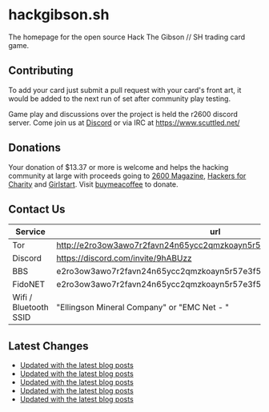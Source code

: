 # hackgibson.sh
The homepage for the open source Hack The Gibson // SH trading card game.


## Contributing

To add your card just submit a pull request with your card's front art, it would be added to the next run of set after community play testing.

Game play and discussions over the project is held the r2600 discord server. Come join us at [Discord](https://discord.com/invite/9hABUzz) or via IRC at https://www.scuttled.net/


## Donations

Your donation of $13.37 or more is welcome and helps the hacking community at large with proceeds going to [2600 Magazine](https://2600.com/), [Hackers for Charity](https://hackersforcharity.org) and [Girlstart](https://girlstart.org).  Visit [buymeacoffee](https://www.buymeacoffee.com/hackgibson.sh) to donate.


## Contact Us

Service | url
-|-
Tor | http://e2ro3ow3awo7r2favn24n65ycc2qmzkoayn5r57e3f56nvjwdcgg32ad.onion
Discord | https://discord.com/invite/9hABUzz
BBS | e2ro3ow3awo7r2favn24n65ycc2qmzkoayn5r57e3f56nvjwdcgg32ad.onion:23
FidoNET | e2ro3ow3awo7r2favn24n65ycc2qmzkoayn5r57e3f56nvjwdcgg32ad.onion:24554
Wifi / Bluetooth SSID | "Ellingson Mineral Company" or "EMC Net - <fidonet address>"

## Latest Changes
<!-- BLOG-POST-LIST:START -->
- [Updated with the latest blog posts](https://github.com/DFW2600/hackgibson.sh/commit/8d536aebd02b7507a01b9aec3948bb581bcde735)
- [Updated with the latest blog posts](https://github.com/DFW2600/hackgibson.sh/commit/2a125c774c47836f782897053adb4172d0232a2a)
- [Updated with the latest blog posts](https://github.com/DFW2600/hackgibson.sh/commit/1d4fd213aa23ab2d16c76b51f41dbeb373440ce2)
- [Updated with the latest blog posts](https://github.com/DFW2600/hackgibson.sh/commit/854de5f4ffd9629e548e57aff8004606aef9d4b4)
- [Updated with the latest blog posts](https://github.com/DFW2600/hackgibson.sh/commit/97718681f260a12c1ed8ee52b112dc2abe72f81d)
<!-- BLOG-POST-LIST:END -->
